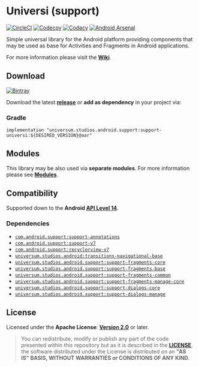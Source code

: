 Universi (support)
===============

[![CircleCI](https://circleci.com/gh/universum-studios/android_universi/tree/support-master.svg?style=svg)](https://circleci.com/gh/universum-studios/android_universi/tree/support-master)
[![Codecov](https://codecov.io/gh/universum-studios/android_universi/branch/support-master/graph/badge.svg)](https://codecov.io/gh/universum-studios/android_universi)
[![Codacy](https://api.codacy.com/project/badge/Grade/c485a93364074dc5a87c7cb43dce9c3f)](https://www.codacy.com/app/universum-studios/android_universi?utm_source=github.com&amp;utm_medium=referral&amp;utm_content=universum-studios/android_universi&amp;utm_campaign=Badge_Grade)
[![Android Arsenal](https://img.shields.io/badge/Android%20Arsenal-Universi-green.svg?style=flat)](https://android-arsenal.com/details/1/5412)

Simple universal library for the Android platform providing components that may be used as base for Activities and Fragments in Android applications.

For more information please visit the **[Wiki](https://github.com/universum-studios/android_universi/wiki)**.

## Download ##
[![Bintray](https://api.bintray.com/packages/universum-studios/android/universum.studios.android%3Auniversi/images/download.svg)](https://bintray.com/universum-studios/android/universum.studios.android%3Auniversi/_latestVersion)

Download the latest **[release](https://github.com/universum-studios/android_universi/releases "Latest Releases page")** or **add as dependency** in your project via:

### Gradle ###

    implementation "universum.studios.android.support:support-universi:${DESIRED_VERSION}@aar"

## Modules ##

This library may be also used via **separate modules**. For more information please see **[Modules](https://github.com/universum-studios/android_universi/blob/master/MODULES.md)**.

## Compatibility ##

Supported down to the **Android [API Level 14](http://developer.android.com/about/versions/android-4.0.html "See API highlights")**.

### Dependencies ###

- [`com.android.support:support-annotations`](https://developer.android.com/topic/libraries/support-library/packages.html#annotations)
- [`com.android.support:support-v7`](https://developer.android.com/topic/libraries/support-library/packages.html#v7)
- [`com.android.support:recyclerview-v7`](https://developer.android.com/topic/libraries/support-library/packages.html#v7)
- [`universum.studios.android:transitions-navigational-base`](https://github.com/universum-studios/android_transitions/blob/master/MODULES.md)
- [`universum.studios.android.support:support-fragments-core`](https://github.com/universum-studios/android_fragments/blob/support-master/MODULES.md)
- [`universum.studios.android.support:support-fragments-base`](https://github.com/universum-studios/android_fragments/blob/support-master/MODULES.md)
- [`universum.studios.android.support:support-fragments-common`](https://github.com/universum-studios/android_fragments/blob/support-master/MODULES.md)
- [`universum.studios.android.support:support-fragments-manage-core`](https://github.com/universum-studios/android_fragments/blob/support-master/MODULES.md)
- [`universum.studios.android.support:support-dialogs-core`](https://github.com/universum-studios/android_dialogs/blob/support-master/MODULES.md)
- [`universum.studios.android.support:support-dialogs-manage`](https://github.com/universum-studios/android_dialogs/blob/support-master/MODULES.md)

## License ##

Licensed under the **Apache License**: **[Version 2.0](http://www.apache.org/licenses/LICENSE-2.0)** or later.

> You can redistribute, modify or publish any part of the code presented within this repository but as it is described in the [**LICENSE**](https://github.com/universum-studios/android_universi/blob/support-master/LICENSE.md), the software distributed under the License is distributed on an **"AS IS" BASIS, WITHOUT WARRANTIES or CONDITIONS OF ANY KIND**.
